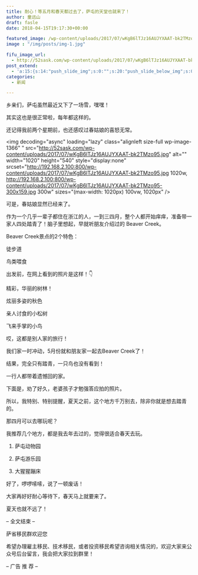 ```yaml
---
title: 耐心！等五月和春天都过去了，萨屯的天堂也就来了！
author: 童远山
draft: fasle
date: 2018-04-15T19:17:30+00:00

featured_image: /wp-content/uploads/2017/07/wKgB6lTJz16AUJYXAAT-bk2TMzo95.jpg
image : "/img/posts/img-1.jpg"

fifu_image_url:
  - http://52sask.com/wp-content/uploads/2017/07/wKgB6lTJz16AUJYXAAT-bk2TMzo95.jpg
post_extend:
  - 'a:15:{s:14:"push_slide_img";s:0:"";s:20:"push_slide_below_img";s:0:"";s:16:"seo_custom_title";s:0:"";s:19:"seo_custom_keywords";s:0:"";s:15:"seo_custom_desc";s:0:"";s:11:"post_layout";s:3:"one";s:8:"head_img";s:0:"";s:12:"post_gallery";s:0:"";s:14:"post_video_url";s:0:"";s:15:"bigger_head_img";s:0:"";s:12:"bigger_title";s:0:"";s:11:"bigger_desc";s:0:"";s:10:"push_slide";b:0;s:16:"push_slide_below";b:0;s:19:"post_layout_gallery";b:0;}'
categories:
  - 新闻

---
```

乡亲们，萨屯虽然最近又下了一场雪，嘿嘿！

其实这也是很正常啦，每年都这样的。

还记得我前两个星期前，也还感叹过春姑娘的喜怒无常。

<img decoding="async" loading="lazy" class="alignleft size-full wp-image-1366" " src="http://52sask.com/wp-content/uploads/2017/07/wKgB6lTJz16AUJYXAAT-bk2TMzo95.jpg" alt="" width="1020" height="540" style="display:none" srcset="http://192.168.2.100:800/wp-content/uploads/2017/07/wKgB6lTJz16AUJYXAAT-bk2TMzo95.jpg 1020w, http://192.168.2.100:800/wp-content/uploads/2017/07/wKgB6lTJz16AUJYXAAT-bk2TMzo95-300x159.jpg 300w" sizes="(max-width: 1020px) 100vw, 1020px" />

可是，春姑娘显然已经来了。

作为一个几乎一辈子都住在浙江的人，一到三四月，整个人都开始痒痒，准备带一家人四处踏青了！脑子里想起，早就听朋友介绍过的 Beaver Creek。

Beaver Creek景点的2个特色：

徒步道

鸟类喂食

出发前，在网上看到的照片是这样！👇

精彩，华丽的树林！

炫丽多姿的秋色

亲人讨食的小松树

飞来手掌的小鸟

哎，这都是别人家的旅行！

我们家一时冲动，5月份就和朋友家一起去Beaver Creek了！

结果，完全只有踏青，一只鸟也没有看到！

一行人都带着遗憾回的家。

下面是，劝了好久，老婆孩子才勉强答应拍的照片。

所以，我特别、特别提醒，夏天之前，这个地方千万别去，除非你就是想去踏青的。

那四月可以去哪玩呢？

我推荐几个地方，都是我去年去过的，觉得很适合春天去玩。

1. 萨屯动物园

2. 萨屯游乐园

3. 大猩猩蹦床

好了，啰啰嗦嗦，说了一顿废话！

大家再好好耐心等待下，春天马上就要来了。

夏天也就不远了！

&#8211; 全文结束 &#8211;

萨省移民群欢迎您

希望办理雇主移民、技术移民，或者投资移民希望咨询相关情况的，欢迎大家来公众号后台留言，我会把大家拉到群里！

&#8211; 广告 推 荐 &#8211;
